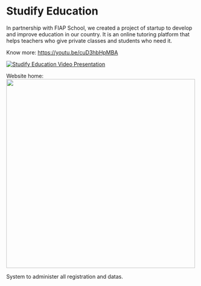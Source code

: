 # Studify Education

In partnership with FIAP School, we created a project of startup to develop and improve education in our country. It is an online tutoring platform that helps teachers who give private classes and students who need it.

Know more: https://youtu.be/cuD3hbHpMBA

[![Studify Education Video Presentation](http://img.youtube.com/vi/cuD3hbHpMBA/0.jpg)](http://www.youtube.com/watch?v=cuD3hbHpMBA)

Website home:
<img src="https://i.imgur.com/WSK8p0i.png" width="500">

System to administer all registration and datas.
